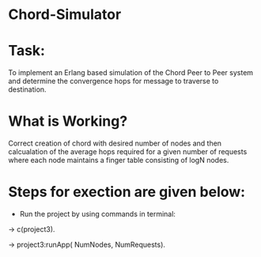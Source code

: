 # Chord-Simulator

# Task: 
To implement an Erlang based simulation of the Chord Peer to Peer system and determine the convergence hops for message to traverse to destination.

# What is Working?
Correct creation of chord with desired number of nodes and then calcualation of the average hops required for a given number of requests where each node maintains a finger table consisting of logN nodes.

# Steps for exection are given below:

- Run the project by using commands in terminal:

-> c(project3).

-> project3:runApp( NumNodes, NumRequests).
